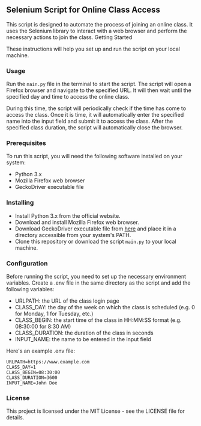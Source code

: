 ## Selenium Script for Online Class Access

This script is designed to automate the process of joining an online class. It uses the Selenium library to interact with a web browser and perform the necessary actions to join the class.
Getting Started

These instructions will help you set up and run the script on your local machine.
### Usage

Run the `main.py` file in the terminal to start the script. The script will open a Firefox browser and navigate to the specified URL. It will then wait until the specified day and time to access the online class.

During this time, the script will periodically check if the time has come to access the class. Once it is time, it will automatically enter the specified name into the input field and submit it to access the class. After the specified class duration, the script will automatically close the browser.

### Prerequisites
To run this script, you will need the following software installed on your system:
- Python 3.x
- Mozilla Firefox web browser
- GeckoDriver executable file

### Installing
- Install Python 3.x from the official website.
- Download and install Mozilla Firefox web browser.
- Download GeckoDriver executable file from [here](https://github.com/mozilla/geckodriver/releases) and place it in a directory accessible from your system's PATH.
- Clone this repository or download the script `main.py` to your local machine.

### Configuration

Before running the script, you need to set up the necessary environment variables. Create a .env file in the same directory as the script and add the following variables:
+ URLPATH: the URL of the class login page
+ CLASS_DAY: the day of the week on which the class is scheduled (e.g. 0 for Monday, 1 for Tuesday, etc.)
+ CLASS_BEGIN: the start time of the class in HH:MM:SS format (e.g. 08:30:00 for 8:30 AM)
+ CLASS_DURATION: the duration of the class in seconds
+ INPUT_NAME: the name to be entered in the input field

Here's an example .env file:
```
URLPATH=https://www.example.com
CLASS_DAY=1
CLASS_BEGIN=08:30:00
CLASS_DURATION=3600
INPUT_NAME=John Doe
```
### License

This project is licensed under the MIT License - see the LICENSE file for details.
